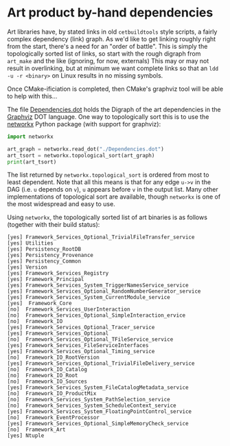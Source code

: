 Art product by-hand dependencies
================================
Art libraries have, by stated links in old `cetbuildtools` style scripts,
a fairly complex dependency (link) graph. As we'd like to get linking
roughly right from the start, there's a need for an "order of battle".
This is simply the topologically sorted list of links, so start with the
rough digraph from `art_make` and the like (ignoring, for now, externals)
This may or may not result in overlinking, but at minimum we want complete
links so that an `ldd -u -r <binary>` on Linux results in no missing symbols.

Once CMake-ificiation is completed, then CMake's graphviz tool will be
able to help with this...

The file [Dependencies.dot](Dependencies.dot) holds the Digraph of the
art dependencies in the [Graphviz](http://www.graphviz.org) DOT language.
One way to topologically sort this is to use the [networkx](https://networkx.github.io) Python package (with support for graphviz):

```python
import networkx

art_graph = networkx.read_dot("./Dependencies.dot")
art_tsort = networkx.topological_sort(art_graph)
print(art_tsort)
```

The list returned by `networkx.topological_sort` is ordered
from most to least dependent. Note that all this means is that for
any edge `u->v` in the DAG (i.e. `u` depends on `v`), `u` appears
before `v` in the output list. Many other implementations of topological
sort are available, though `networkx` is one of the most widespread and
easy to use.

Using `networkx`, the topologically sorted list of art binaries is
as follows (together with their build status):

```
[yes] Framework_Services_Optional_TrivialFileTransfer_service
[yes] Utilities
[yes] Persistency_RootDB
[yes] Persistency_Provenance
[yes] Persistency_Common
[yes] Version
[yes] Framework_Services_Registry
[yes] Framework_Principal
[yes] Framework_Services_System_TriggerNamesService_service
[yes] Framework_Services_Optional_RandomNumberGenerator_service
[yes] Framework_Services_System_CurrentModule_service
[yes]  Framework_Core
[no]  Framework_Services_UserInteraction
[no]  Framework_Services_Optional_SimpleInteraction_ervice
[no]  Framework_IO
[yes] Framework_Services_Optional_Tracer_service
[yes] Framework_Services_Optional
[no]  Framework_Services_Optional_TFileService_service
[yes] Framework_Services_FileServiceInterfaces
[yes] Framework_Services_Optional_Timing_service
[no]  Framework_IO_RootVersion
[yes] Framework_Services_Optional_TrivialFileDelivery_service
[no]  Framework_IO_Catalog
[no]  Framework_IO_Root
[no]  Framework_IO_Sources
[yes] Framework_Services_System_FileCatalogMetadata_service
[no]  Framework_IO_ProductMix
[no]  Framework_Services_System_PathSelection_service
[no]  Framework_Services_System_ScheduleContext_service
[yes] Framework_Services_System_FloatingPointControl_service
[no]  Framework_EventProcessor
[yes] Framework_Services_Optional_SimpleMemoryCheck_service
[no]  Framework_Art
[yes] Ntuple
```
